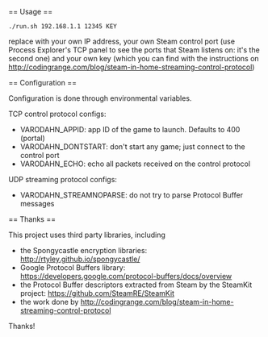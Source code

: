 == Usage ==

`./run.sh 192.168.1.1 12345 KEY`

replace with your own IP address, your own Steam control port (use Process Explorer's TCP panel to see the ports that Steam listens on: it's the second one) and your own key (which you can find with the instructions on http://codingrange.com/blog/steam-in-home-streaming-control-protocol)

== Configuration ==

Configuration is done through environmental variables.

TCP control protocol configs:

- VARODAHN_APPID: app ID of the game to launch. Defaults to 400 (portal)
- VARODAHN_DONTSTART: don't start any game; just connect to the control port
- VARODAHN_ECHO: echo all packets received on the control protocol

UDP streaming protocol configs:

- VARODAHN_STREAMNOPARSE: do not try to parse Protocol Buffer messages

== Thanks ==

This project uses third party libraries, including
- the Spongycastle encryption libraries: http://rtyley.github.io/spongycastle/
- Google Protocol Buffers library: https://developers.google.com/protocol-buffers/docs/overview
- the Protocol Buffer descriptors extracted from Steam by the SteamKit project: https://github.com/SteamRE/SteamKit
- the work done by http://codingrange.com/blog/steam-in-home-streaming-control-protocol

Thanks!
